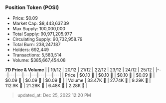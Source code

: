 
  ### Position Token (POSI)
  - Price: $0.09
  - Market Cap: $8,443,637.39
  - Max Supply: 100,000,000
  - Total Supply: 90,971,205.977
  - Circulating Supply: 90,732,958.79
  - Total Burn: 238,247.187
  - Holders: 692,449
  - Transactions: 5,583,514
  - Volume: $385,667,454.08

  **7D Price & Volume**
  | | 19&#x2F;12 | 20&#x2F;12 | 21&#x2F;12 | 22&#x2F;12 | 23&#x2F;12 | 24&#x2F;12 | 25&#x2F;12 |
  |---|---|---|---|---|---|---|---|
  | Price | $0.10 🔻 | $0.10 🚀 | $0.10 🔻 | $0.09 🔻 | $0.09 🔻 | $0.09 🔻 | $0.09 🔻 |
  | Volume | 33.47K 🔻 | 27.74K 🔻 | 9.29K 🔻 | 112.9K 🚀 | 21.28K 🔻 | 6.48K 🔻 | 2.28K 🔻 |

  > updated_at: Dec 25, 2022 12:20 PM
